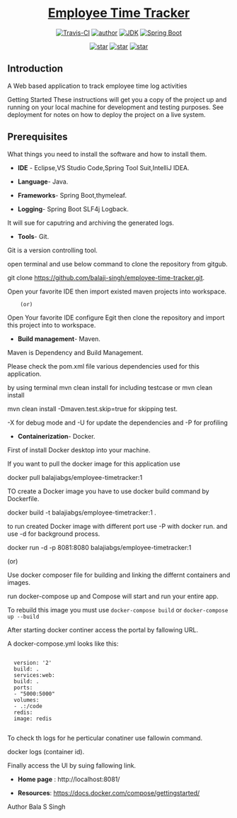 <h1 align="center"><a href="https://github.com/balaji-singh/employee-time-tracker" target="_blank">Employee Time Tracker</a></h1>

<p align="center">
  <a href="https://travis-ci.com/balaji-singh/employee-time-tracker"><img alt="Travis-CI" src="https://travis-ci.com/balaji-singh/employee-time-tracker.svg?branch=master"/></a>
  <a href="https://masterjavaonline.com"><img alt="author" src="https://img.shields.io/badge/author-Bala.S.Singh-blue.svg"/></a>
  <a href="https://www.oracle.com/technetwork/java/javase/downloads/index.html"><img alt="JDK" src="https://img.shields.io/badge/JDK-1.8.0_162-orange.svg"/></a>
  <a href="https://docs.spring.io/spring-boot/docs/2.1.0.RELEASE/reference/html/"><img alt="Spring Boot" src="https://img.shields.io/badge/Spring Boot-2.1.0.RELEASE-brightgreen.svg"/></a>
</p>

<p align="center">
  <a href="https://github.com/balaji-singh/employee-time-tracker/stargazers"><img alt="star" src="https://img.shields.io/github/stars/balaji-singh/employee-time-tracker.svg?label=Stars&style=social"/></a>
  <a href="https://github.com/balaji-singh/employee-time-tracker/network/members"><img alt="star" src="https://img.shields.io/github/forks/balaji-singh/employee-time-tracker.svg?label=Fork&style=social"/></a>
  <a href="https://github.com/balaji-singh/employee-time-tracker/watchers"><img alt="star" src="https://img.shields.io/github/watchers/balaji-singh/employee-time-tracker.svg?label=Watch&style=social"/></a>
</p>

## Introduction
A Web based application to track employee time log activities

Getting Started
These instructions will get you a copy of the project up and running on your local machine for development and testing purposes.
See deployment for notes on how to deploy the project on a live system.

## Prerequisites
What things you need to install the software and how to install them.

- **IDE** - Eclipse,VS Studio Code,Spring Tool Suit,IntelliJ IDEA. 

- **Language**- Java.

- **Frameworks**- Spring Boot,thymeleaf.

- **Logging**- Spring Boot SLF4j Logback.

It will sue for caputring and archiving the generated logs.

- **Tools**- Git.

Git is a version controlling tool. 

open terminal and use below  command to clone the repository from gitgub.

git clone https://github.com/balaji-singh/employee-time-tracker.git.

Open your favorite IDE then import existed maven projects into workspace. 

        (or)

Open Your favorite IDE configure Egit then clone the repository and import this project into to workspace.


- **Build management**- Maven.

Maven is  Dependency and Build Management.

Please check the pom.xml file various dependencies used for this application.

by using terminal mvn clean install for including testcase or mvn clean install 

mvn clean install -Dmaven.test.skip=true for skipping test.

-X for debug mode and -U for update the dependencies and -P for profiling

- **Containerization**- Docker.

First of install Docker desktop into your machine.

If you want to pull the docker image for this application use

docker pull balajiabgs/employee-timetracker:1

TO create a Docker image you have to use docker build command by Dockerfile.

docker build -t balajiabgs/employee-timetracker:1 .

to run created Docker image with different port use -P with docker run.
and use -d for background process.

docker run -d  -p 8081:8080 balajiabgs/employee-timetracker:1

(or)

Use docker composer file for building and linking the differnt containers and images.

run docker-compose up and Compose will start and run your entire app.

To rebuild this image you must use `docker-compose build` or `docker-compose up --build`

After starting docker continer access the portal by fallowing URL.

A docker-compose.yml looks like this:

<code>
  version: '2'
  build: .
  services:web:
  build: .
  ports:
  - "5000:5000"
  volumes:
  - .:/code
  redis:
  image: redis
 </code> 
    
To check th logs for he perticular conatiner use fallowin command.

docker logs (container id).

Finally access the UI by suing fallowing link.    

- **Home page** : http://localhost:8081/

- **Resources**: https://docs.docker.com/compose/gettingstarted/

Author
Bala S Singh



